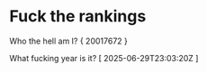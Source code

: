 # Fuck the rankings

Who the hell am I?
{ 20017672 }

What fucking year is it?
[ 2025-06-29T23:03:20Z ]
